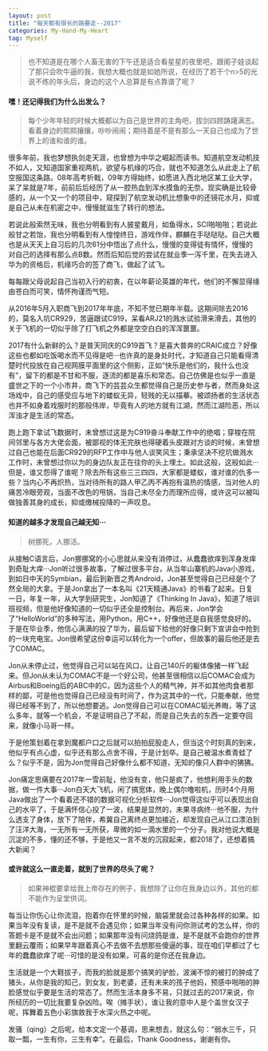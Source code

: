 ```yaml
---
layout: post
title: "每天都有很长的路要走--2017"
categories: My-Hand-My-Heart
tag: Myself
---
```

> 也不知道是在哪个人畜无害的下午还是适合看星星的夜里吧，跟阁子娃谈起了那只会吹牛逼的我，我想大概也就是如她所说，在经历了若干个n>5的光说不练的年头后，身边的这个人总算是有点靠谱了呢？

#### **嘿！还记得我们为什么出发么？**

> 每个少年年轻的时候大概都以为自己是世界的主角吧，拔剑四顾踌躇满志。看着身边的熙熙攘攘，吵吵闹闹；期待着是不是有那么一天自己也成为了世界上的谁和谁的谁。

很多年前，我也梦想执剑走天涯，也曾想为中华之崛起而读书。知道航空发动机技不如人，又知道国家重视两机，欲望与机缘的巧合，就也不知道怎么从此走上了航空报国这条路。08年高考折戟，09年方得始终，如愿进入西北地区某工业大学，呆了呆就是7年，前前后后经历了从一腔热血到浑水摸鱼的无奈。现实确是比较骨感的，从一个又一个的项目中，窥探到了航空发动机比想象中的还镜花水月，抑或是自己从未在机密之中，慢慢就滋生了转行的想法。

若说此般索然无味，我也分明看到有人披星戴月，如鱼得水，SCI啪啪啪；若说此般甘之若饴，我也分明看到有人惶惶终日，游戏作伴，麒麟在手哒哒哒。自己大概也是从天天上自习后的几次61分中悟出了点什么，慢慢的变得徒有情怀，慢慢的对自己的选择有那么点B数。然而后知后觉的尝试在就业季一泻千里，在失去进入华为的资格后，机缘巧合的签了商飞，做起了试飞。

每每跟父母说起自己当初入行的初衷，在以年薪论英雄的年代，他们的不懈显得缘由苍白而可笑，情怀拘谨而气短。

从2016年5月入职商飞到2017年年底，不知不觉已期年半载。这期间除去2016的，莫名入坑CR929，苦逼跟试C919，呆看ARJ21的溅水试验滑来滑去，其他的关于飞机的一切似乎除了打飞机之外都是空空白白的浑浑噩噩。

2017有什么新鲜的么？是普天同庆的C919首飞？是喜大普奔的CRAIC成立？好像这些也都如吃饭喝水而不见得是吧···也许真的是身处时代，才知道自己只能看得清楚时代投放在自己视网膜平面里的这个侧影，正如“快乐是他们的，我什么也没有”，留下的都是不甘和不服，逐流的都是喜乐和常态。自己仿佛是也似乎一直是盛世之下的一个小市井，商飞下的芸芸众生都觉得自己是历史参与者，然而身处这场戏中，自己的感受应与地下的蝼蚁无异，轻贱的无以描摹。被颂扬者的生活状态也并不如身着戏服时的那般伟岸，毕竟有人的地方就有江湖，然而江湖险恶，所以浑浊才是生活的常态。

跑上跑下拿试飞数据时，未曾想过这是为C919奋斗奉献工作中的绝唱；穿梭在院间邻里与各方大佬会面，被鄙视的体无完肤也得硬着头皮跟对方谈的时候，未曾想过自己也能在后面CR929的RFP工作中与他人谈笑风生；秉承坚决不挖坑做溅水工作时，未曾想过你以为的身边队友正在往你的头上埋土。如此这般，这般如此···但是，谁又怨得了谁呢？除去所有这些三三四四，大家都是蝼蚁，谁对谁的仇多一些？当内心不再炽热，当对待所有的路人甲乙丙不再抱有温热的情感，当对他人的痛苦冷眼旁观，当面不改色的甩锅，当自己未尽全力而理所应得，或许这可以被叫做独善其身的成长，抑或缴械投降的一声叹息。

#### **知道的越多才发现自己越无知···**

> 树挪死，人挪活。

从接触C语言后，Jon挪挪窝的小心思就从来没有消停过，从蠢蠢欲痒到浑身发痒到奇耻大痒···Jon听过很多故事，了解过很多平台，从当年山寨机的Java小游戏，到如日中天的Symbian，最后到新晋之秀Android，Jon甚至觉得自己已经是个了然全局的大拿。于是Jon拿出了一本名叫《21天精通Java》的书看了起来。日复一日，年复一年，从大学到研究生，Jon知道了《Thinking In Java》，知道了培训班视频，但是他好像知道的一切似乎还全是控制台。再后来，Jon学会了“HelloWorld”的多种写法，用Python，用C++，好像他还是自我感觉良好的。于是在毕业季，他信心满满的投了华为，最后留下给他的好像只剩下宣讲会中抢到的一块充电宝。Jon很希望这份幸运可以转化为一个offer，但故事的最后他还是去了COMAC。

Jon从未停止过，他觉得自己可以站在风口，让自己140斤的躯体像猪一样飞起来。但Jon从未认为COMAC不是一个好公司，他甚至很相信以后COMAC会成为Airbus和Boeing后的ABC中的C，因为这些个人的精气神，并不如其他肉食者那样的鄙，可是他也觉得自己已经没有时间了，作为这其中的一代，只能奉献，他觉得已经等不到了，所以他想要逃。Jon觉得自己可以在COMAC韬光养晦，等了这么多年，就等一个机会，不是证明自己了不起，而是自己失去的东西一定要夺回来，就像小马哥一样。

于是他策划着在拿到魔都户口之后就可以拍拍屁股走人，但当这个时刻真的到来，他似乎有点心虚，似乎还有那么点舍不得，于是计划卒。是自己被温水煮青蛙了么？似乎不是，因为Jon觉得自己好像什么都不知道，无知的像只人群中的狒狒。

Jon痛定思痛要在2017年一雪前耻，他没有变，他只是疯了，他想利用手头的数据，做一件大事···Jon白天大飞机，闲了搞宽体，晚上偶尔噜啦机，历时4个月用Java做出了一个看着还不错的数据可视化分析软件···Jon觉得这似乎可以表现出自己的水平了，于是满怀信心投了一波，结果是显然的，未果寻病终···他不服，为什么透支了身体，放下了陪伴，希冀自己离终点更加接近，却发现自己从江口漂泊到了汪洋大海，一无所有一无所获，卑微的如一滴水里的一个分子。我对他说大概是沉淀的不多，懂的还不够，于是他又一言不发的沉寂起来，都2018了，还想着搞大新闻？

#### **或许就这么一直走着，就到了世界的尽头了呢？**

> 如果神棍要拿给我上帝存在的例子，我想除了让你在我身边以外，其他的都不能作为呈堂供词。

每当让你伤心让你流泪，抱着你在怀里的时候，脑袋里就会过各种各样的如果。如果当年没有复读，是不是就不会遇见你；如果当年没有问你测试考的怎么样，你的答题卡是不是就不会出问题；如果那年没有问烧鸽是谁，是不是就不会跑你的世界里翻云覆雨；如果早年跟着真心不去做不去想那些傻逼的事，现在咱们早都过了七年的蠢蠢欲痒了呢···可惜的是没有如果，可喜的是你还在我身边。

生活就是一个大鞋拔子，而我的脸就是那个搞笑的驴脸，波澜不惊的被打的肿成了猪头，从你是我的知己，到女友，到老婆，还有未来的孩子他妈，预感中啪啪的肿脸感觉似乎要是生活的常态了。然而生活本身多不易，只就过去的2017来说，你所经历的一切比我要复杂凶险。唉（摊手状），谁让我的意中人是个盖世女汉子呢，挥舞着五色小彩旗救我于水深火热之中呢。

发骚（qing）之后呢，给本文定一个基调，思来想去，就这么句：“弱水三千，只取一瓢，一生有你，三生有幸”。在最后，Thank Goodness，谢谢有你。